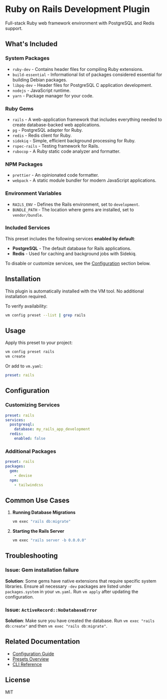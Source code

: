 # Ruby on Rails Development Plugin

Full-stack Ruby web framework environment with PostgreSQL and Redis support.

## What's Included

### System Packages
- `ruby-dev` - Contains header files for compiling Ruby extensions.
- `build-essential` - Informational list of packages considered essential for building Debian packages.
- `libpq-dev` - Header files for PostgreSQL C application development.
- `nodejs` - JavaScript runtime.
- `yarn` - Package manager for your code.

### Ruby Gems
- `rails` - A web-application framework that includes everything needed to create database-backed web applications.
- `pg` - PostgreSQL adapter for Ruby.
- `redis` - Redis client for Ruby.
- `sidekiq` - Simple, efficient background processing for Ruby.
- `rspec-rails` - Testing framework for Rails.
- `rubocop` - A Ruby static code analyzer and formatter.

### NPM Packages
- `prettier` - An opinionated code formatter.
- `webpack` - A static module bundler for modern JavaScript applications.

### Environment Variables
- `RAILS_ENV` - Defines the Rails environment, set to `development`.
- `BUNDLE_PATH` - The location where gems are installed, set to `vendor/bundle`.

### Included Services
This preset includes the following services **enabled by default**:
- **PostgreSQL** - The default database for Rails applications.
- **Redis** - Used for caching and background jobs with Sidekiq.

To disable or customize services, see the [Configuration](#configuration) section below.

## Installation

This plugin is automatically installed with the VM tool. No additional installation required.

To verify availability:
```bash
vm config preset --list | grep rails
```

## Usage

Apply this preset to your project:
```bash
vm config preset rails
vm create
```

Or add to `vm.yaml`:
```yaml
preset: rails
```

## Configuration

### Customizing Services
```yaml
preset: rails
services:
  postgresql:
    database: my_rails_app_development
  redis:
    enabled: false
```

### Additional Packages
```yaml
preset: rails
packages:
  gem:
    - devise
  npm:
    - tailwindcss
```

## Common Use Cases

1. **Running Database Migrations**
   ```bash
   vm exec "rails db:migrate"
   ```

2. **Starting the Rails Server**
   ```bash
   vm exec "rails server -b 0.0.0.0"
   ```

## Troubleshooting

### Issue: Gem installation failure
**Solution**: Some gems have native extensions that require specific system libraries. Ensure all necessary `-dev` packages are listed under `packages.system` in your `vm.yaml`. Run `vm apply` after updating the configuration.

### Issue: `ActiveRecord::NoDatabaseError`
**Solution**: Make sure you have created the database. Run `vm exec "rails db:create"` and then `vm exec "rails db:migrate"`.

## Related Documentation

- [Configuration Guide](../../docs/user-guide/configuration.md)
- [Presets Overview](../../docs/user-guide/presets.md)
- [CLI Reference](../../docs/user-guide/cli-reference.md)

## License

MIT